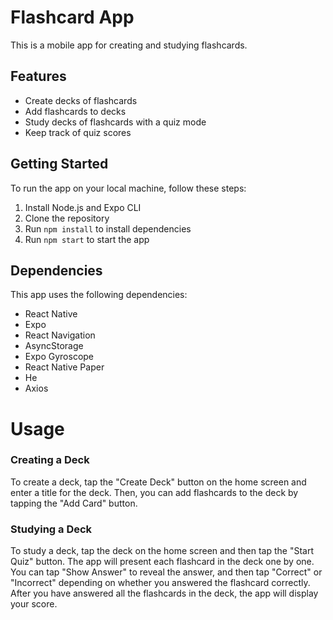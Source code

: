 # Flashcard App

This is a mobile app for creating and studying flashcards.

## Features

- Create decks of flashcards
- Add flashcards to decks
- Study decks of flashcards with a quiz mode
- Keep track of quiz scores

## Getting Started

To run the app on your local machine, follow these steps:

1. Install Node.js and Expo CLI
2. Clone the repository
3. Run `npm install` to install dependencies
4. Run `npm start` to start the app

## Dependencies

This app uses the following dependencies:

- React Native
- Expo
- React Navigation
- AsyncStorage
- Expo Gyroscope
- React Native Paper
- He
- Axios

# Usage

### Creating a Deck

To create a deck, tap the "Create Deck" button on the home screen and enter a title for the deck. Then, you can add flashcards to the deck by tapping the "Add Card" button.

### Studying a Deck

To study a deck, tap the deck on the home screen and then tap the "Start Quiz" button. The app will present each flashcard in the deck one by one. You can tap "Show Answer" to reveal the answer, and then tap "Correct" or "Incorrect" depending on whether you answered the flashcard correctly. After you have answered all the flashcards in the deck, the app will display your score.

